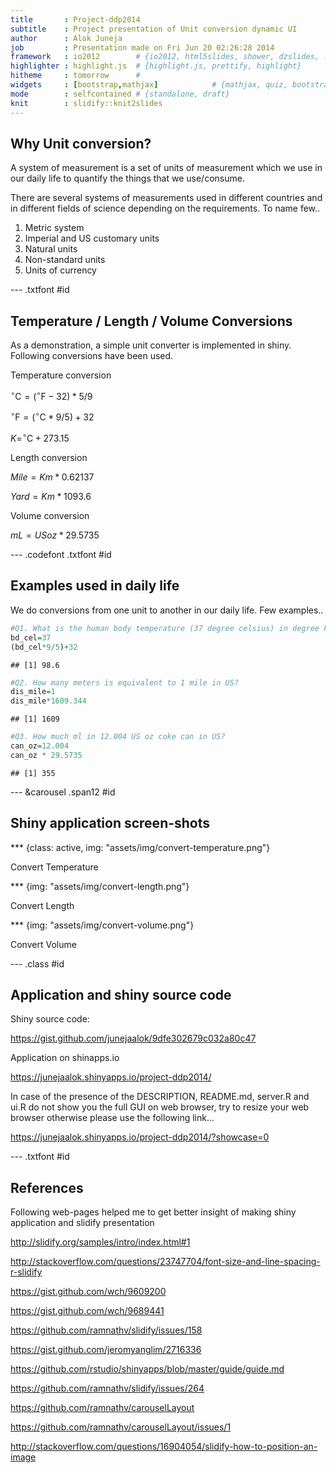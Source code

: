 ```yaml
---
title       : Project-ddp2014
subtitle    : Project presentation of Unit conversion dynamic UI
author      : Alok Juneja
job         : Presentation made on Fri Jun 20 02:26:28 2014
framework   : io2012        # {io2012, html5slides, shower, dzslides, ...}
highlighter : highlight.js  # {highlight.js, prettify, highlight}
hitheme     : tomorrow      # 
widgets     : [bootstrap,mathjax]            # {mathjax, quiz, bootstrap}
mode        : selfcontained # {standalone, draft}
knit        : slidify::knit2slides
---
```


<!-- Limit image width and height -->
<style type='text/css'>
img {
    max-height: 500px;
    max-width: 960px;
}
</style>

## Why Unit conversion?

A system of measurement is a set of units of measurement which we use in our daily life to quantify the things that we use/consume.

There are several systems of measurements used in different countries and in different fields of science depending on the requirements. To name few..

1. Metric system
2. Imperial and US customary units
3. Natural units
4. Non-standard units
5. Units of currency

--- .txtfont #id 

## Temperature / Length / Volume Conversions

As a demonstration, a simple unit converter is implemented in shiny. Following conversions have been used.

Temperature conversion

$^{\circ}\mathrm{C} = (^{\circ}\mathrm{F} - 32) * 5/9$

$^{\circ}\mathrm{F} = (^{\circ}\mathrm{C} * 9/5) + 32$ 

$K = ^{\circ}\mathrm{C} + 273.15$ 

Length conversion

$Mile = Km * 0.62137$

$Yard = Km * 1093.6$

Volume conversion

$mL = US oz * 29.5735$

--- .codefont .txtfont #id

## Examples used in daily life
We do conversions from one unit to another in our daily life. Few examples..

```r
#Q1. What is the human body temperature (37 degree celsius) in degree Fahrenheit?
bd_cel=37
(bd_cel*9/5)+32
```

```
## [1] 98.6
```

```r
#Q2. How many meters is equivalent to 1 mile in US?
dis_mile=1
dis_mile*1609.344
```

```
## [1] 1609
```

```r
#Q3. How much ml in 12.004 US oz coke can in US? 
can_oz=12.004
can_oz * 29.5735
```

```
## [1] 355
```

--- &carousel .span12 #id

## Shiny application screen-shots

*** {class: active, img: "assets/img/convert-temperature.png"}

Convert Temperature

*** {img: "assets/img/convert-length.png"}

Convert Length

*** {img: "assets/img/convert-volume.png"}

Convert Volume

--- .class #id 

## Application and shiny source code

Shiny source code:

https://gist.github.com/junejaalok/9dfe302679c032a80c47

Application on shinapps.io

https://junejaalok.shinyapps.io/project-ddp2014/

In case of the presence of the DESCRIPTION, README.md, server.R and ui.R do not show you the full GUI on web browser, try to resize your web browser otherwise please use the following link... 

https://junejaalok.shinyapps.io/project-ddp2014/?showcase=0

--- .txtfont #id

## References 

Following web-pages helped me to get better insight of making shiny application and slidify presentation

http://slidify.org/samples/intro/index.html#1

http://stackoverflow.com/questions/23747704/font-size-and-line-spacing-r-slidify

https://gist.github.com/wch/9609200

https://gist.github.com/wch/9689441

https://github.com/ramnathv/slidify/issues/158

https://gist.github.com/jeromyanglim/2716336

https://github.com/rstudio/shinyapps/blob/master/guide/guide.md

https://github.com/ramnathv/slidify/issues/264

https://github.com/ramnathv/carouselLayout

https://github.com/ramnathv/carouselLayout/issues/1

http://stackoverflow.com/questions/16904054/slidify-how-to-position-an-image



